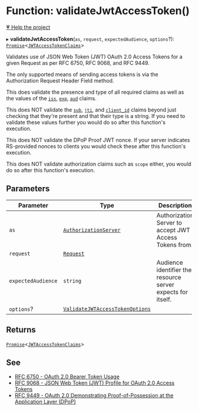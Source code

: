 # Function: validateJwtAccessToken()

[💗 Help the project](https://github.com/sponsors/panva)

▸ **validateJwtAccessToken**(`as`, `request`, `expectedAudience`, `options`?): [`Promise`](https://developer.mozilla.org/docs/Web/JavaScript/Reference/Global_Objects/Promise)\<[`JWTAccessTokenClaims`](../interfaces/JWTAccessTokenClaims.md)\>

Validates use of JSON Web Token (JWT) OAuth 2.0 Access Tokens for a given Request as per
RFC 6750, RFC 9068, and RFC 9449.

The only supported means of sending access tokens is via the Authorization Request Header Field
method.

This does validate the presence and type of all required claims as well as the values of the
[`iss`](../interfaces/JWTAccessTokenClaims.md#iss), [`exp`](../interfaces/JWTAccessTokenClaims.md#exp),
[`aud`](../interfaces/JWTAccessTokenClaims.md#aud) claims.

This does NOT validate the [`sub`](../interfaces/JWTAccessTokenClaims.md#sub),
[`jti`](../interfaces/JWTAccessTokenClaims.md#jti), and [`client_id`](../interfaces/JWTAccessTokenClaims.md#client_id)
claims beyond just checking that they're present and that their type is a string. If you need to
validate these values further you would do so after this function's execution.

This does NOT validate the DPoP Proof JWT nonce. If your server indicates RS-provided nonces to
clients you would check these after this function's execution.

This does NOT validate authorization claims such as `scope` either, you would do so after this
function's execution.

## Parameters

| Parameter | Type | Description |
| ------ | ------ | ------ |
| `as` | [`AuthorizationServer`](../interfaces/AuthorizationServer.md) | Authorization Server to accept JWT Access Tokens from. |
| `request` | [`Request`](https://developer.mozilla.org/docs/Web/API/Request) |  |
| `expectedAudience` | `string` | Audience identifier the resource server expects for itself. |
| `options`? | [`ValidateJWTAccessTokenOptions`](../interfaces/ValidateJWTAccessTokenOptions.md) |  |

## Returns

[`Promise`](https://developer.mozilla.org/docs/Web/JavaScript/Reference/Global_Objects/Promise)\<[`JWTAccessTokenClaims`](../interfaces/JWTAccessTokenClaims.md)\>

## See

 - [RFC 6750 - OAuth 2.0 Bearer Token Usage](https://www.rfc-editor.org/rfc/rfc6750.html)
 - [RFC 9068 - JSON Web Token (JWT) Profile for OAuth 2.0 Access Tokens](https://www.rfc-editor.org/rfc/rfc9068.html)
 - [RFC 9449 - OAuth 2.0 Demonstrating Proof-of-Possession at the Application Layer (DPoP)](https://www.rfc-editor.org/rfc/rfc9449.html)
